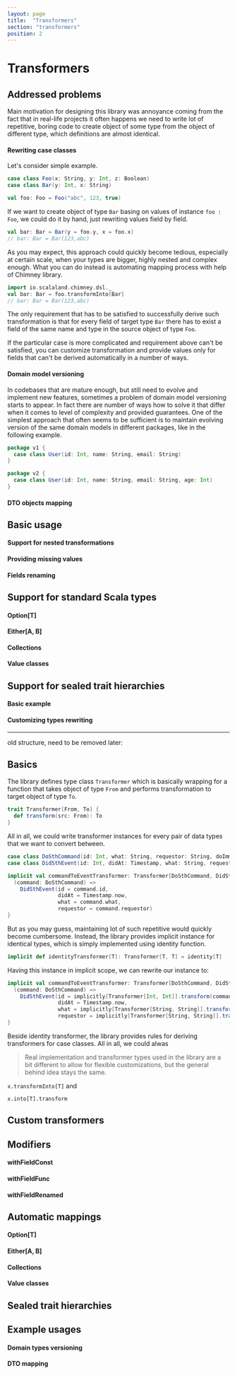 ```yaml
---
layout: page
title:  "Transformers"
section: "transformers"
position: 2
---
```


# Transformers

## Addressed problems

Main motivation for designing this library was annoyance coming from
the fact that in real-life projects it often happens we need to write
lot of repetitive, boring code to create object of some type from the
object of different type, which definitions are almost identical.

#### Rewriting case classes

Let's consider simple example.

```scala
case class Foo(x: String, y: Int, z: Boolean)
case class Bar(y: Int, x: String)

val foo: Foo = Foo("abc", 123, true)
```

If we want to create object of type `Bar` basing on values of instance
`foo : Foo`, we could do it by hand, just rewriting values field by field.

```scala
val bar: Bar = Bar(y = foo.y, x = foo.x)
// bar: Bar = Bar(123,abc)
```

As you may expect, this approach could quickly become tedious, especially
at certain scale, when your types are bigger, highly nested and complex
enough. What you can do instead is automating mapping process with help of
Chimney library.

```scala
import io.scalaland.chimney.dsl._
val bar: Bar = foo.transformInto[Bar]
// bar: Bar = Bar(123,abc)
```

The only requirement that has to be satisfied to successfully derive such
transformation is that for every field of target type `Bar` there has to exist
a field of the same name and type in the source object of type `Foo`.

If the particular case is more complicated and requirement above can't be satisfied,
you can customize transformation and provide values only for fields that can't be
derived automatically in a number of ways.

#### Domain model versioning

In codebases that are mature enough, but still need to evolve and implement new features,
sometimes a problem of domain model versioning starts to appear. In fact there are number of
ways how to solve it that differ when it comes to level of complexity and provided guarantees.
One of the simplest approach that often seems to be sufficient is to maintain evolving
version of the same domain models in different packages, like in the following example.

```scala
package v1 {
  case class User(id: Int, name: String, email: String)
}

package v2 {
  case class User(id: Int, name: String, email: String, age: Int)
}
```






#### DTO objects mapping

## Basic usage

#### Support for nested transformations

#### Providing missing values

#### Fields renaming


## Support for standard Scala types

#### Option[T]

#### Either[A, B]

#### Collections

#### Value classes

## Support for sealed trait hierarchies

#### Basic example

#### Customizing types rewriting












--------------

old structure, need to be removed later:






## Basics

The library defines type class `Transformer` which is basically wrapping for a function
that takes object of type `From` and performs transformation to target object of type `To`.

```scala
trait Transformer[From, To] {
  def transform(src: From): To
}
```

All in all, we could write transformer instances for every pair of data types that we
want to convert between.

```scala
case class DoSthCommand(id: Int, what: String, requestor: String, doImmediately: Boolean)
case class DidSthEvent(id: Int, didAt: Timestamp, what: String, requestor: String)

implicit val commandToEventTransformer: Transformer[DoSthCommand, DidSthEvent] = {
  (command: DoSthCommand) =>
    DidSthEvent(id = command.id,
                didAt = Timestamp.now,
                what = command.what,
                requestor = command.requestor)
}
```

But as you may guess, maintaining lot of such repetitive would quickly become cumbersome. 
Instead, the library provides implicit instance for identical types, which is simply
implemented using identity function.

```scala
implicit def identityTransformer[T]: Transformer[T, T] = identity[T] 
```

Having this instance in implicit scope, we can rewrite our instance to:

```scala
implicit val commandToEventTransformer: Transformer[DoSthCommand, DidSthEvent] = {
  (command: DoSthCommand) =>
    DidSthEvent(id = implicitly[Transformer[Int, Int]].transform(command.id),
                didAt = Timestamp.now,
                what = implicitly[Transformer[String, String]].transform(command.what),
                requestor = implicitly[Transformer[String, String]].transform(command.requestor))
}
```


Beside identity transformer, the library provides rules for deriving transformers
for case classes. All in all, we could alwas



> Real implementation and transformer types used in the library are a bit different to
> allow for flexible customizations, but the general behind idea stays the same.





`x.transformInto[T]` and

`x.into[T].transform` 

## Custom transformers

## Modifiers

#### withFieldConst

#### withFieldFunc

#### withFieldRenamed


## Automatic mappings

#### Option[T]

#### Either[A, B]

#### Collections

#### Value classes


## Sealed trait hierarchies


## Example usages

#### Domain types versioning

#### DTO mapping



